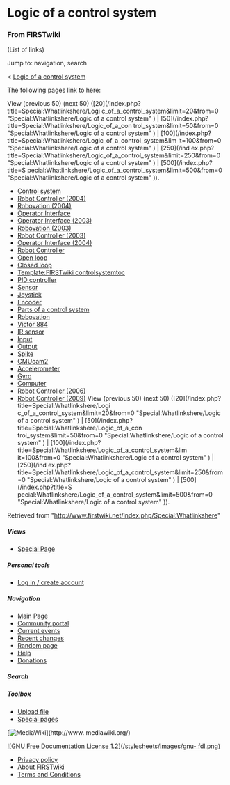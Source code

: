 # Logic of a control system

### From FIRSTwiki

(List of links)

Jump to: navigation, search

&lt; [Logic of a control
system](/index.php?title=Logic_of_a_control_system&redirect=no "Logic of a
control system" )  

The following pages link to here:

View (previous 50) (next 50) ([20](/index.php?title=Special:Whatlinkshere/Logi
c_of_a_control_system&limit=20&from=0 "Special:Whatlinkshere/Logic of a
control system" ) | [50](/index.php?title=Special:Whatlinkshere/Logic_of_a_con
trol_system&limit=50&from=0 "Special:Whatlinkshere/Logic of a control system"
) | [100](/index.php?title=Special:Whatlinkshere/Logic_of_a_control_system&lim
it=100&from=0 "Special:Whatlinkshere/Logic of a control system" ) | [250](/ind
ex.php?title=Special:Whatlinkshere/Logic_of_a_control_system&limit=250&from=0
"Special:Whatlinkshere/Logic of a control system" ) | [500](/index.php?title=S
pecial:Whatlinkshere/Logic_of_a_control_system&limit=500&from=0
"Special:Whatlinkshere/Logic of a control system" )).

  * [Control system](/index.php/Control_system "Control system" )
  * [Robot Controller (2004)](/index.php/Robot_Controller_%282004%29 "Robot Controller \(2004\)" )
  * [Robovation (2004)](/index.php/Robovation_%282004%29 "Robovation \(2004\)" )
  * [Operator Interface](/index.php/Operator_Interface "Operator Interface" )
  * [Operator Interface (2003)](/index.php/Operator_Interface_%282003%29 "Operator Interface \(2003\)" )
  * [Robovation (2003)](/index.php/Robovation_%282003%29 "Robovation \(2003\)" )
  * [Robot Controller (2003)](/index.php/Robot_Controller_%282003%29 "Robot Controller \(2003\)" )
  * [Operator Interface (2004)](/index.php/Operator_Interface_%282004%29 "Operator Interface \(2004\)" )
  * [Robot Controller](/index.php/Robot_Controller "Robot Controller" )
  * [Open loop](/index.php/Open_loop "Open loop" )
  * [Closed loop](/index.php/Closed_loop "Closed loop" )
  * [Template:FIRSTwiki controlsystemtoc](/index.php/Template:FIRSTwiki_controlsystemtoc "Template:FIRSTwiki controlsystemtoc" )
  * [PID controller](/index.php/PID_controller "PID controller" )
  * [Sensor](/index.php/Sensor "Sensor" )
  * [Joystick](/index.php/Joystick "Joystick" )
  * [Encoder](/index.php/Encoder "Encoder" )
  * [Parts of a control system](/index.php/Parts_of_a_control_system "Parts of a control system" )
  * [Robovation](/index.php/Robovation "Robovation" )
  * [Victor 884](/index.php/Victor_884 "Victor 884" )
  * [IR sensor](/index.php/IR_sensor "IR sensor" )
  * [Input](/index.php/Input "Input" )
  * [Output](/index.php/Output "Output" )
  * [Spike](/index.php/Spike "Spike" )
  * [CMUcam2](/index.php/CMUcam2 "CMUcam2" )
  * [Accelerometer](/index.php/Accelerometer "Accelerometer" )
  * [Gyro](/index.php/Gyro "Gyro" )
  * [Computer](/index.php/Computer "Computer" )
  * [Robot Controller (2006)](/index.php/Robot_Controller_%282006%29 "Robot Controller \(2006\)" )
  * [Robot Controller (2009)](/index.php/Robot_Controller_%282009%29 "Robot Controller \(2009\)" )
View (previous 50) (next 50) ([20](/index.php?title=Special:Whatlinkshere/Logi
c_of_a_control_system&limit=20&from=0 "Special:Whatlinkshere/Logic of a
control system" ) | [50](/index.php?title=Special:Whatlinkshere/Logic_of_a_con
trol_system&limit=50&from=0 "Special:Whatlinkshere/Logic of a control system"
) | [100](/index.php?title=Special:Whatlinkshere/Logic_of_a_control_system&lim
it=100&from=0 "Special:Whatlinkshere/Logic of a control system" ) | [250](/ind
ex.php?title=Special:Whatlinkshere/Logic_of_a_control_system&limit=250&from=0
"Special:Whatlinkshere/Logic of a control system" ) | [500](/index.php?title=S
pecial:Whatlinkshere/Logic_of_a_control_system&limit=500&from=0
"Special:Whatlinkshere/Logic of a control system" )).

Retrieved from "<http://www.firstwiki.net/index.php/Special:Whatlinkshere>"

##### Views

  * [Special Page](/index.php/Special:Whatlinkshere/Logic_of_a_control_system)

##### Personal tools

  * [Log in / create account](/index.php?title=Special:Userlogin&returnto=Special:Whatlinkshere)

[](/index.php/Main_Page "Main Page" )

##### Navigation

  * [Main Page](/index.php/Main_Page)
  * [Community portal](/index.php/FIRSTwiki:Community_portal)
  * [Current events](/index.php/Current_events)
  * [Recent changes](/index.php/Special:Recentchanges)
  * [Random page](/index.php/Special:Random)
  * [Help](/index.php/Help:Contents)
  * [Donations](/index.php/FIRSTwiki:Site_support)

##### Search



##### Toolbox

  * [Upload file](/index.php/Special:Upload)
  * [Special pages](/index.php/Special:Specialpages)

[![MediaWiki](/skins/common/images/poweredby_mediawiki_88x31.png)](http://www.
mediawiki.org/)

[![GNU Free Documentation License 1.2](/stylesheets/images/gnu-
fdl.png)](http://www.gnu.org/copyleft/fdl.html)

  * [Privacy policy](/index.php/FIRSTwiki:Privacy_policy "FIRSTwiki:Privacy policy" )
  * [About FIRSTwiki](/index.php/FIRSTwiki:About "FIRSTwiki:About" )
  * [Terms and Conditions](/index.php/FIRSTwiki:Terms_and_conditions "FIRSTwiki:Terms and conditions" )

